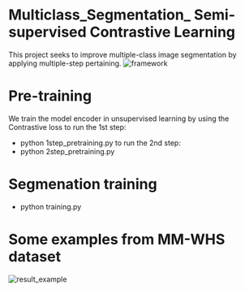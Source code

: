 # Multiclass_Segmentation_ Semi-supervised Contrastive Learning
This project seeks to improve multiple-class image segmentation by applying multiple-step pertaining.
![framework](https://github.com/user-attachments/assets/8d60c40f-c36d-4f04-8768-e5601659f50c)
# Pre-training
We train the model encoder in unsupervised learning by using the Contrastive loss
to run the 1st step:
- python 1step_pretraining.py
to run the 2nd step:
- python 2step_pretraining.py

# Segmenation training
- python training.py

# Some examples from MM-WHS dataset
![result_example](https://github.com/user-attachments/assets/f0512d4a-0dbd-484d-bb7a-ba1d7ec09924)
